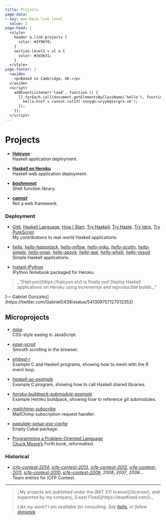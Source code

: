 ```yaml
---
title: Projects
page-data:
- key: max-back-link-level
  value: 2
page-head: |
  <style>
    header a.link-projects {
      color: #3f96f0;
    }
    section.level1 > ul a {
      color: #3d3631;
    }
  </style>
page-footer: |
  <aside>
    <p>Based in Cambridge, UK.</p>
  </aside>
  <script>
    addEventListener('load', function () {
      [].forEach.call(document.getElementsByClassName('hello'), function (hello) {
        hello.href = cannot.rot13('znvygb:uryyb@zvrgrx.vb');
      });
    });
  </script>
---
```



Projects
========

-   [**Halcyon**](https://halcyon.sh/)\
    Haskell application deployment.

-   [**Haskell on Heroku**](https://haskellonheroku.com/)\
    Haskell web application deployment.

-   [**_bashmenot_**](https://bashmenot.mietek.io/)\
    Shell function library.

-   [**_cannot_**](https://cannot.mietek.io/)\
    Not a web framework.


### Deployment

-   [Gitit](https://github.com/mietek/gitit), [Haskell Language](https://github.com/mietek/hl), [How I Start](https://github.com/mietek/howistart), [Try Haskell](https://github.com/mietek/tryhaskell), [Try Haste](https://github.com/mietek/tryhaste), [Try Idris](https://github.com/mietek/tryidris), [Try PureScript](https://github.com/mietek/trypurescript)\
    My contributions to real-world Haskell applications.

-   [_hello_](https://github.com/mietek/hello), [_hello-happstack_](https://github.com/mietek/hello-happstack), [_hello-mflow_](https://github.com/mietek/hello-mflow), [_hello-miku_](https://github.com/mietek/hello-miku), [_hello-scotty_](https://github.com/mietek/hello-scotty), [_hello-simple_](https://github.com/mietek/hello-simple), [_hello-snap_](https://github.com/mietek/hello-happstack), [_hello-spock_](https://github.com/mietek/hello-spock), [_hello-wai_](https://github.com/mietek/hello-wai), [_hello-wheb_](https://github.com/mietek/hello-wheb), [_hello-yesod_](https://github.com/mietek/hello-yesod)\
    Simple Haskell applications.

-   [Instant IPython](https://github.com/mietek/instant-ipython)\
    IPython Notebook packaged for Heroku.


<aside>
<a class="micro face gabriel-gonzales" href="https://twitter.com/GabrielG439/status/541309757127012352"></a>
<blockquote>_“[Halcyon](https://halcyon.sh/) is finally out! Deploy Haskell applications on Heroku using incremental and reproducible builds._”</blockquote>
<p>[— Gabriel Gonzalez](https://twitter.com/GabrielG439/status/541309757127012352)</p>
</aside>


Microprojects
-------------

-   [_ease_](https://github.com/mietek/ease)\
    CSS-style easing in JavaScript.

-   [_ease-scroll_](https://github.com/mietek/ease-scroll)\
    Smooth scrolling in the browser.

-   [_embed-r_](https://github.com/mietek/embed-r)\
    Example C and Haskell programs, showing how to mesh with the R event loop.

-   [_haskell-so-example_](https://github.com/mietek/haskell-so-example)\
    Example C program, showing how to call Haskell shared libraries.

-   [_heroku-buildpack-submodule-example_](https://github.com/mietek/heroku-buildpack-submodule-example)\
    Example Heroku buildpack, showing how to reference _git_ submodules.

-   [_mailchimp-subscribe_](https://github.com/mietek/mailchimp-subscribe)\
    MailChimp subscription request handler.

-   [_populate-setup-exe-cache_](https://github.com/mietek/populate-setup-exe-cache)\
    Empty Cabal package.

-   [Programming a Problem-Oriented Language](https://github.com/mietek/programming-a-problem-oriented-language)\
    [Chuck Moore’s](http://colorforth.com/) Forth book, reformatted.


### Historical

-   [_icfp-contest-2014_](https://github.com/mietek/icfp-contest-2014), [_icfp-contest-2013_](https://github.com/mietek/icfp-contest-2013), [_icfp-contest-2012_](https://github.com/mietek/icfp-contest-2012), [_icfp-contest-2011_](https://github.com/mietek/icfp-contest-2011), [_icfp-contest-2010_](https://github.com/mietek/icfp-contest-2010), [_icfp-contest-2009_](https://github.com/mietek/icfp-contest-2009), _2008_, _2007_, _2006_…\
    Team entries for ICFP Contest.


---

<div class="aside-like">
<a class="face mietek" href="https://mietek.io/"></a>
<blockquote>_My projects are published under the [MIT X11 license](/license/), and supported by my company, [Least Fixed](https://leastfixed.com/)._

_Like my work?  I am available for consulting.  Say <a class="hello" href="">hello</a>, or follow <a href="https://twitter.com/mietek">@mietek</a>._
</blockquote>
</div>
